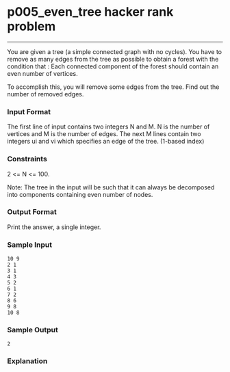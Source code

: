 # p005_even_tree hacker rank problem
---
You are given a tree (a simple connected graph with no cycles). You have to remove as many edges from the tree as possible to obtain a forest with the condition that : Each connected component of the forest should contain an even number of vertices.

To accomplish this, you will remove some edges from the tree. Find out the number of removed edges.
### Input Format 
The first line of input contains two integers N and M. N is the number of vertices and M is the number of edges. 
The next M lines contain two integers ui and vi which specifies an edge of the tree. (1-based index)
### Constraints
2 <= N <= 100.

Note: The tree in the input will be such that it can always be decomposed into components containing even number of nodes.
### Output Format 
Print the answer, a single integer.
### Sample Input
```
10 9
2 1
3 1
4 3
5 2
6 1
7 2
8 6
9 8
10 8
```
### Sample Output
```
2
```
### Explanation

